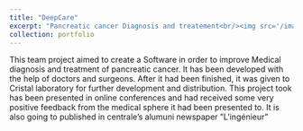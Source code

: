 ```yaml
---
title: "DeepCare"
excerpt: "Pancreatic cancer Diagnosis and treatement<br/><img src='/images/DeepCare.png'>"
collection: portfolio
---
```


This team project aimed to create a Software in order to improve Medical diagnosis and treatment of pancreatic cancer. It has been developed with the help of doctors and surgeons. After it had been finished, it was given to Cristal laboratory for further development and distribution. This project took has been presented in online conferences and had received some very positive feedback from the medical sphere it had been presented to. It is also going to published in centrale’s alumuni newspaper ”L’ingénieur”
